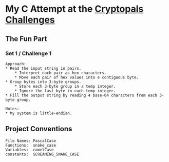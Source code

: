 # My C Attempt at the [Cryptopals Challenges](https://cryptopals.com/)

## The Fun Part

### Set 1 / Challenge 1
	
	Approach:
	* Read the input string in pairs.
		* Interpret each pair as hex characters.
		* Move each pair of hex values into a contiguous byte.
	* Group bytes into 3-byte groups.
		* Store each 3-byte group in a temp integer.
		* Ignore the last byte in each temp integer.
	* Fill the output string by reading 4 base-64 characters from each 3-byte group.
	
	Notes:
	* My system is little-endian.
	
## Project Conventions

	File Names:	PascalCase
	Functions:	snake_case
	Variables:	camelCase
	constants:	SCREAMING_SNAKE_CASE
